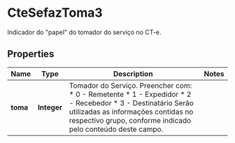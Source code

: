 

# CteSefazToma3

Indicador do \"papel\" do tomador do serviço no CT-e.

## Properties

| Name | Type | Description | Notes |
|------------ | ------------- | ------------- | -------------|
|**toma** | **Integer** | Tomador do Serviço.  Preencher com:  * 0 - Remetente  * 1 - Expedidor  * 2 - Recebedor  * 3 - Destinatário  Serão utilizadas as informações contidas no respectivo grupo, conforme indicado pelo conteúdo deste campo. |  |



